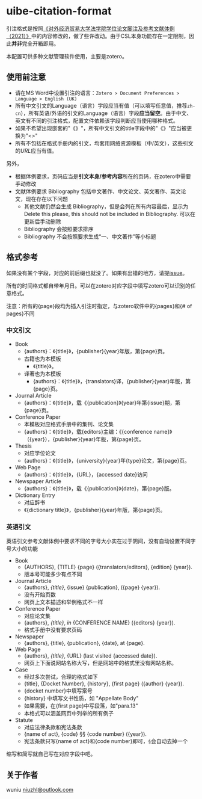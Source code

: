 # uibe-citation-format

引注格式是按照[《对外经济贸易大学法学院学位论文脚注及参考文献体例（2021）》](http://law.uibe.edu.cn/jwjx/jwgg/ss/091c012043a64aff8e7ad1d64256d933.htm)中的内容修改的，做了些许改动。由于CSL本身功能存在一定限制，因此**并非**完全开箱即用。

本配置可供多种文献管理软件使用，主要是zotero。

## 使用前注意

- 请在MS Word中设置引注的语言：`Zotero > Document Preferences > Language > English (UK)`
- 所有中文引文的Language（语言）字段应当有值（可以填写任意值，推荐`zh-cn`），所有英语/外语的引文的Language（语言）字段**应当留空**。由于中文、英文有不同的引注格式，配置文件依赖该字段判断应当使用哪种格式。
- 如果不希望出现嵌套的"《》"，所有中文引文的title字段中的"《》"应当被更换为"<>"
- 所有不包括在格式手册内的引文，均套用网络资源模板（中/英文），这些引文的*URL*应当有值。

另外，

- 根据体例要求，页码应当是**引文本身/参考内容**所在的页码，在zotero中需要手动修改
- 文献体例要求 Bibliography 包括中文著作、中文论文、英文著作、英文论文，现在存在以下问题
  - 其他文献仍然会生成 Bibliography，但是会列在所有内容最后，显示为 Delete this please, this should not be included in Bibliography. 可以在更新后手动删除
  - Bibliography 会按照要求排序
  - Bibliography 不会按照要求生成“一、中文著作”等小标题

## 格式参考

如果没有某个字段，对应的前后缀也就没了。如果有出错的地方，请提[issue](https://github.com/wunewww/uibe-law-citation-format/issues)。

所有的时间格式都自带年月日。可以在zotero对应字段中填写zotero可以识别的任意格式。

注意：所有的{page}段均为插入引注时指定，与zotero软件中的{pages}和{# of pages}不同

### 中文引文

- Book
  - {authors}：《{title}》，{publisher}{year}年版，第{page}页。
  - 古籍也为本模板
    - 《{title}》。
  - 译著也为本模板
    - {authors}：《{title}》，{translators}译，{publisher}{year}年版，第{page}页。
- Journal Article
  - {authors}：《{title}》，载《{publication}》{year}年第{issue}期，第{page}页。
- Conference Paper
  - 本模板对应格式手册中的集刊、论文集
  - {authors}：《{title}》，载{editors}主编：《{conference name}》（{year}），{publisher}{year}年版，第{page}页。
- Thesis
  - 对应学位论文
  - {authors}：《{title}》，{university}{year}年{type}论文，第{page}页。
- Web Page
  - {authors}：《{title}》，{URL}，{accessed date}访问
- Newspaper Article
  - {authors}：《{title}》，载《{publication}》{date}，第{page}版。
- Dictionary Entry
  - 对应辞书
  - 《{dictionary title}》，{publisher}{year}年版，第{page}页。

### 英语引文

英语引文参考文献体例中要求不同的字号大小实在过于阴间，没有自动设置不同字号大小的功能

- Book
  - {AUTHORS}, {TITLE} {page} ({translators/editors}, {edition} {year}).
  - 版本号可能多少有点不同
- Journal Article
  - {authors}, *{title}*, {issue} {publication}, ({page} {year}).
  - 没有开始页数
  - 网页上文本描述和举例格式不一样
- Conference Paper
  - 对应论文集
  - {authors}, *{title}*, *in* {CONFERENCE NAME} ({editors} {year}).
  - 格式手册中没有要求页码
- Newspaper
  - {authors}, {title}, {publication}, {date}, at {page}.
- Web Page
  - {authors}, *{title}*, {URL} (last visited {accessed date}).
  - 网页上下面说网站名称大写，但是网站中的格式里没有网站名称。
- Case
  - 经过多次尝试，合理的格式如下
  - {title}, {Docket Number}, {history}, {first page} ({author} {year}).
  - {docket number}中填写案号
  - {history} 中填写文书性质，如 "Appellate Body"
  - 如果需要，在{first page}中写段落，如"para.13"
  - 本格式可以涵盖网页中列举的所有例子
- Statute
  - 对应法律条款和宪法条款
  - {name of act}, {code} §§ {code number} ({year}).
  - 宪法条款只写{name of act}和{code number}即可，`§`会自动去掉一个

缩写和简写就自己写在对应字段中吧。

## 关于作者

wuniu <niuzhl@outlook.com>
